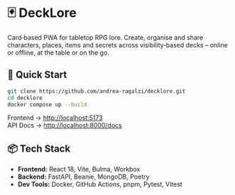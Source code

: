 # 🃏 DeckLore
Card‑based PWA for tabletop RPG lore.
Create, organise and share characters, places, items and secrets across visibility‑based decks – online or offline, at the table or on the go.

## 🏁 Quick Start

```bash
git clone https://github.com/andrea-ragalzi/decklore.git
cd decklore
docker compose up --build
```

Frontend → [http://localhost:5173](http://localhost:5173)  
API Docs → [http://localhost:8000/docs](http://localhost:8000/docs)

## 📦 Tech Stack

- **Frontend:** React 18, Vite, Bulma, Workbox
- **Backend:** FastAPI, Beanie, MongoDB, Poetry
- **Dev Tools:** Docker, GitHub Actions, pnpm, Pytest, Vitest